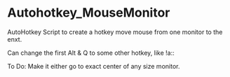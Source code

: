 # Autohotkey_MouseMonitor
AutoHotkey Script to create a hotkey move mouse from one monitor to the enxt. 

Can change the first Alt & Q to some other hotkey, like !a::


To Do: Make it either go to exact center of any size monitor. 
